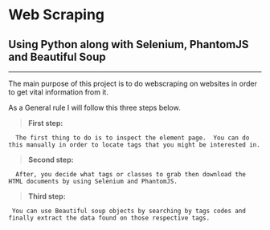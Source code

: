# Web Scraping

## Using Python along with Selenium, PhantomJS and Beautiful Soup 

----------------

The main purpose of this project is to do webscraping on websites in order to get vital information from it. 


As a General rule I will follow this three steps below.

> **First step:**

      The first thing to do is to inspect the element page.  You can do this manually in order to locate tags that you might be interested in. 

> **Second step:**

      After, you decide what tags or classes to grab then download the HTML documents by using Selenium and PhantomJS.


> **Third step:**

     You can use Beautiful soup objects by searching by tags codes and finally extract the data found on those respective tags. 
